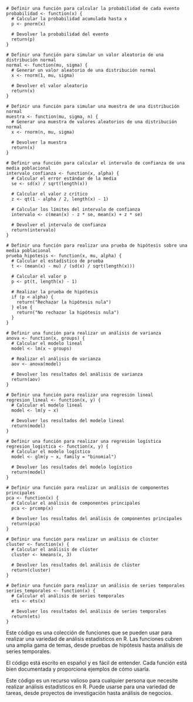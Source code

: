 ```
# Definir una función para calcular la probabilidad de cada evento
probabilidad <- function(x) {
  # Calcular la probabilidad acumulada hasta x
  p <- pnorm(x)
  
  # Devolver la probabilidad del evento
  return(p)
}

# Definir una función para simular un valor aleatorio de una distribución normal
normal <- function(mu, sigma) {
  # Generar un valor aleatorio de una distribución normal
  x <- rnorm(1, mu, sigma)
  
  # Devolver el valor aleatorio
  return(x)
}

# Definir una función para simular una muestra de una distribución normal
muestra <- function(mu, sigma, n) {
  # Generar una muestra de valores aleatorios de una distribución normal
  x <- rnorm(n, mu, sigma)
  
  # Devolver la muestra
  return(x)
}

# Definir una función para calcular el intervalo de confianza de una media poblacional
intervalo_confianza <- function(x, alpha) {
  # Calcular el error estándar de la media
  se <- sd(x) / sqrt(length(x))
  
  # Calcular el valor z crítico
  z <- qt(1 - alpha / 2, length(x) - 1)
  
  # Calcular los límites del intervalo de confianza
  intervalo <- c(mean(x) - z * se, mean(x) + z * se)
  
  # Devolver el intervalo de confianza
  return(intervalo)
}

# Definir una función para realizar una prueba de hipótesis sobre una media poblacional
prueba_hipotesis <- function(x, mu, alpha) {
  # Calcular el estadístico de prueba
  t <- (mean(x) - mu) / (sd(x) / sqrt(length(x)))
  
  # Calcular el valor p
  p <- pt(t, length(x) - 1)
  
  # Realizar la prueba de hipótesis
  if (p < alpha) {
    return("Rechazar la hipótesis nula")
  } else {
    return("No rechazar la hipótesis nula")
  }
}

# Definir una función para realizar un análisis de varianza
anova <- function(x, groups) {
  # Calcular el modelo lineal
  model <- lm(x ~ groups)
  
  # Realizar el análisis de varianza
  aov <- anova(model)
  
  # Devolver los resultados del análisis de varianza
  return(aov)
}

# Definir una función para realizar una regresión lineal
regresion_lineal <- function(x, y) {
  # Calcular el modelo lineal
  model <- lm(y ~ x)
  
  # Devolver los resultados del modelo lineal
  return(model)
}

# Definir una función para realizar una regresión logística
regresion_logistica <- function(x, y) {
  # Calcular el modelo logístico
  model <- glm(y ~ x, family = "binomial")
  
  # Devolver los resultados del modelo logístico
  return(model)
}

# Definir una función para realizar un análisis de componentes principales
pca <- function(x) {
  # Calcular el análisis de componentes principales
  pca <- prcomp(x)
  
  # Devolver los resultados del análisis de componentes principales
  return(pca)
}

# Definir una función para realizar un análisis de clúster
cluster <- function(x) {
  # Calcular el análisis de clúster
  cluster <- kmeans(x, 3)
  
  # Devolver los resultados del análisis de clúster
  return(cluster)
}

# Definir una función para realizar un análisis de series temporales
series_temporales <- function(x) {
  # Calcular el análisis de series temporales
  ets <- ets(x)
  
  # Devolver los resultados del análisis de series temporales
  return(ets)
}
```

Este código es una colección de funciones que se pueden usar para realizar una variedad de análisis estadísticos en R. Las funciones cubren una amplia gama de temas, desde pruebas de hipótesis hasta análisis de series temporales.

El código está escrito en español y es fácil de entender. Cada función está bien documentada y proporciona ejemplos de cómo usarla.

Este código es un recurso valioso para cualquier persona que necesite realizar análisis estadísticos en R. Puede usarse para una variedad de tareas, desde proyectos de investigación hasta análisis de negocios.